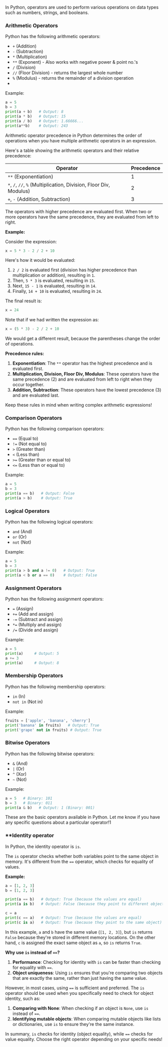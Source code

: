 In Python, operators are used to perform various operations on data types such as numbers, strings, and booleans.

### **Arithmetic Operators**

Python has the following arithmetic operators:

* `+` (Addition)
* `-` (Subtraction)
* `*` (Multiplication)
* `**` (Exponent) - Also works with negative power & point no.'s
* `/` (Division)
* `//` (Floor Division) - returns the largest whole number
* `%` (Modulus) - returns the remainder of a division operation
* 
Example:
 ```python
a = 5
b = 3
print(a + b)   # Output: 8
print(a * b)   # Output: 15
print(a / b)   # Output: 1.66666...
print(a**b)    # Output: 243
```

Arithmetic operator precedence in Python determines the order of operations when you have multiple arithmetic operators in an expression.

Here's a table showing the arithmetic operators and their relative precedence:

| Operator | Precedence |
| --- | --- |
| `**` (Exponentiation) | 1 |
| `*`, `/`, `//`, `%` (Multiplication, Division, Floor Div, Modulus) | 2 |
| `+`, `-` (Addition, Subtraction) | 3 |

The operators with higher precedence are evaluated first. When two or more operators have the same precedence, they are evaluated from left to right.

**Example:**

Consider the expression:
```python
x = 5 * 3 - 2 / 2 + 10
```
Here's how it would be evaluated:

1. `2 / 2` is evaluated first (division has higher precedence than multiplication or addition), resulting in `1`.
2. Then, `5 * 3` is evaluated, resulting in `15`.
3. Next, `15 - 1` is evaluated, resulting in `14`.
4. Finally, `14 + 10` is evaluated, resulting in `24`.

The final result is:
```python
x = 24
```
Note that if we had written the expression as:
```python
x = (5 * 3) - 2 / 2 + 10
```
We would get a different result, because the parentheses change the order of operations.

**Precedence rules:**

1. **Exponentiation**: The `**` operator has the highest precedence and is evaluated first.
2. **Multiplication, Division, Floor Div, Modulus**: These operators have the same precedence (2) and are evaluated from left to right when they occur together.
3. **Addition, Subtraction**: These operators have the lowest precedence (3) and are evaluated last.

Keep these rules in mind when writing complex arithmetic expressions!
### **Comparison Operators**

Python has the following comparison operators:

* `==` (Equal to)
* `!=` (Not equal to)
* `>` (Greater than)
* `<` (Less than)
* `>=` (Greater than or equal to)
* `<=` (Less than or equal to)

Example:
```python
a = 5
b = 3
print(a == b)   # Output: False
print(a > b)    # Output: True
```
### **Logical Operators**

Python has the following logical operators:

* `and` (And)
* `or` (Or)
* `not` (Not)

Example:
```python
a = 5
b = 3
print(a > b and a != 0)   # Output: True
print(a < b or a == 0)    # Output: False
```
### **Assignment Operators**

Python has the following assignment operators:

* `=` (Assign)
* `+=` (Add and assign)
* `-=` (Subtract and assign)
* `*=` (Multiply and assign)
* `/=` (Divide and assign)

Example:
```python
a = 5
print(a)     # Output: 5
a += 3
print(a)     # Output: 8
```
### **Membership Operators**

Python has the following membership operators:

* `in` (In)
* `not in` (Not in)

Example:
```python
fruits = ['apple', 'banana', 'cherry']
print('banana' in fruits)   # Output: True
print('grape' not in fruits) # Output: True
```
### **Bitwise Operators**

Python has the following bitwise operators:

* `&` (And)
* `|` (Or)
* `^` (Xor)
* `~` (Not)

Example:
```python
a = 5   # Binary: 101
b = 3   # Binary: 011
print(a & b)   # Output: 1 (Binary: 001)
```
These are the basic operators available in Python. Let me know if you have any specific questions about a particular operator!1

### **Identity operator 

In Python, the identity operator is `is`.

The `is` operator checks whether both variables point to the same object in memory. It's different from the `==` operator, which checks for equality of values.

**Example:**
```python
a = [1, 2, 3]
b = [1, 2, 3]

print(a == b)   # Output: True (because the values are equal)
print(a is b)   # Output: False (because they point to different objects)

c = a
print(c == a)   # Output: True (because the values are equal)
print(c is a)   # Output: True (because they point to the same object)
```
In this example, `a` and `b` have the same value (`[1, 2, 3]`), but `is` returns `False` because they're stored in different memory locations. On the other hand, `c` is assigned the exact same object as `a`, so `is` returns `True`.

**Why use `is` instead of `==`?**

1. **Performance**: Checking for identity with `is` can be faster than checking for equality with `==`.
2. **Object uniqueness**: Using `is` ensures that you're comparing two objects that are exactly the same, rather than just having the same value.

However, in most cases, using `==` is sufficient and preferred. The `is` operator should be used when you specifically need to check for object identity, such as:

1. **Comparing with None**: When checking if an object is `None`, use `is` instead of `==`.
2. **Identifying mutable objects**: When comparing mutable objects like lists or dictionaries, use `is` to ensure they're the same instance.

In summary, `is` checks for identity (object equality), while `==` checks for value equality. Choose the right operator depending on your specific needs!